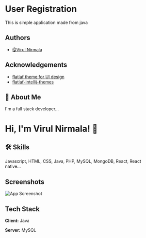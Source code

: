 
# User Registration 

This is simple application made from java 

## Authors

- [@Virul Nirmala](https://www.github.com/iamvirul)


## Acknowledgements

 - [flatlaf theme for UI design](https://www.formdev.com/flatlaf/)
 - [flatlaf-intellij-themes](https://github.com/JFormDesigner/FlatLaf/tree/main/flatlaf-intellij-themes#how-to-use)





## 🚀 About Me
I'm a full stack developer...


# Hi, I'm Virul Nirmala! 👋


## 🛠 Skills
Javascript, HTML, CSS, Java, PHP, MySQL, MongoDB, React, React native...


## Screenshots

![App Screenshot](https://lh3.googleusercontent.com/jWSRZto6uyPVI7Of7GV37Exc9ciJ9Dfx-YCqeRYnbGHkwB8x3n2q6RaNflS97mr5La3sVjunjwUOHXq9ThAwzi8MfeRY0J8UTO_Jz9-VCbSfTKikAMGkmTHVfRj0sn6HEheBuQDXUDacl-r0AalgVWiWAEEVZ9NV9cBS-eQ_6FUa2LQ2WIz8juL1zg5qqtO04yPJifW_EENBlTlf0QAZouvIYouBwKhe51788dLaTaL6vE1PoESLbX4-P4Rc9kNT8XmCeShL21BDbUYLJ10LdrSx8psEBxAchq2br3rk4hzUEIb0kjRs9EpjiPy_3EicasQKxmW7XaRrenlxP36QN2_VGWmpAJZZJkoBZUm8UdXh9oTpJWHJrkVrlmT2RqUIvh-ztx4QPt6LiMXaiP26c48zdRV7rihaK_UkgiopIOjAk2n346eB99skGY-LtJuz785kwItI2eGhQjaNS_-7hbAm4AaHwiASHCzH5B-0eQ3E4EbftT3Md8IO7A6l9IOYg3KSZGfEtNasxCfE2TjIQfZQmOwPDRZXW4R4gHghneO9JQPSoSYdNsRa4ntHOXqHXNbwxbX6iNVxJig1aybd9MRC_ZOGPfr89jLEVbKZLJJOT6o7QtOscX6XjDCY4YGWDPDdAyr0F-akpWkZxAiEKF4fjGtS5VFZQ5iQ8p8jn8RVZeipXV7sGFJuI7RPrbb_I7faQDFYIzubXmlYSIrsn1GuMicIRXzi6Ut-xFL4hsMrV_XI7KGNiU6eOlDcspMmBFFKc-l5ZEJzPw5jHHwx86_oqrrFQrfBhyncWMeJROgNFkFZV-hhwW50RQOstgaAmcP70zTV5DnhyXBUTciCvsD75cvCnXcfksXxrKfpCH6-FYcNZ1DB5kfcMAFMBdgYlk1t9Y2Onpnnzcb4cjFOWo_K6jW3OI1bkDxJbvRsVRukE8A0Bw=w1780-h1240-s-no?authuser=0)


## Tech Stack

**Client:** Java

**Server:** MySQL

